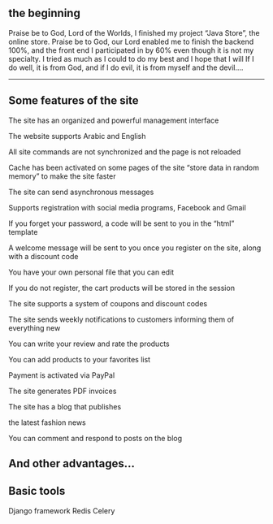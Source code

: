 the beginning
--
Praise be to God, Lord of the Worlds, I finished my project “Java Store”, the online store.
Praise be to God, our Lord enabled me to finish the backend 100%, and the front end I participated in by 60% even though it is not my specialty.
I tried as much as I could to do my best and I hope that I will If I do well, it is from God, and if I do evil, it is from myself and the devil....

--------------------------------------------------------------------------------------------------------------------------------------------

Some features of the site
----
The site has an organized and powerful management interface


The website supports Arabic and English


All site commands are not synchronized and the page is not reloaded


Cache has been activated on some pages of the site “store data in random memory” to make the site faster



The site can send asynchronous messages


Supports registration with social media programs, Facebook and Gmail


If you forget your password, a code will be sent to you in the “html” template


A welcome message will be sent to you once you register on the site, along with a discount code


You have your own personal file that you can edit


If you do not register, the cart products will be stored in the session


The site supports a system of coupons and discount codes


The site sends weekly notifications to customers informing them of everything new


You can write your review and rate the products


You can add products to your favorites list


Payment is activated via PayPal


The site generates PDF invoices


The site has a blog that publishes 

the latest fashion news


You can comment and respond to posts on the blog


And other advantages...
---------------------------------------------------------------------------------------------------

Basic tools
--
Django framework
Redis
Celery
